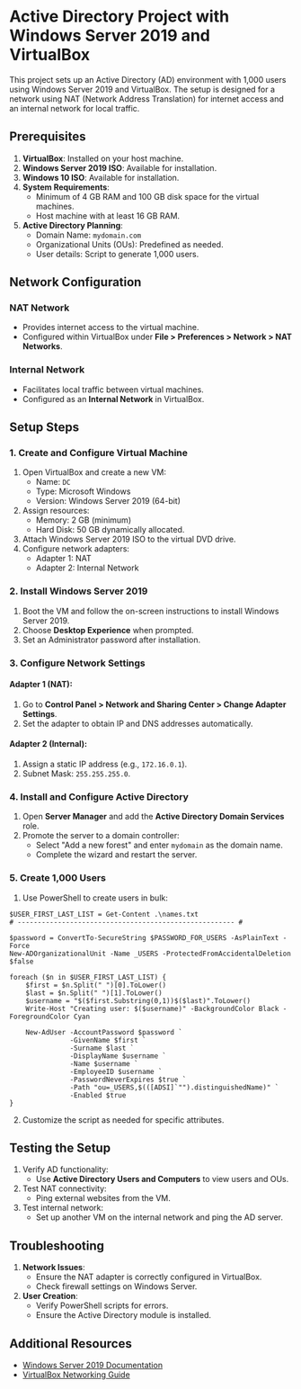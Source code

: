 # Active Directory Project with Windows Server 2019 and VirtualBox

This project sets up an Active Directory (AD) environment with 1,000 users using Windows Server 2019 and VirtualBox. The setup is designed for a network using NAT (Network Address Translation) for internet access and an internal network for local traffic.

## Prerequisites

1. **VirtualBox**: Installed on your host machine.
2. **Windows Server 2019 ISO**: Available for installation.
3. **Windows  10 ISO**: Available for installation.
4. **System Requirements**:
   - Minimum of 4 GB RAM and 100 GB disk space for the virtual machines.
   - Host machine with at least 16 GB RAM.
5. **Active Directory Planning**:
   - Domain Name: `mydomain.com`
   - Organizational Units (OUs): Predefined as needed.
   - User details: Script to generate 1,000 users.

## Network Configuration

### NAT Network
- Provides internet access to the virtual machine.
- Configured within VirtualBox under **File > Preferences > Network > NAT Networks**.

### Internal Network
- Facilitates local traffic between virtual machines.
- Configured as an **Internal Network** in VirtualBox.

## Setup Steps

### 1. Create and Configure Virtual Machine

1. Open VirtualBox and create a new VM:
   - Name: `DC`
   - Type: Microsoft Windows
   - Version: Windows Server 2019 (64-bit)
2. Assign resources:
   - Memory: 2 GB (minimum)
   - Hard Disk: 50 GB dynamically allocated.
3. Attach Windows Server 2019 ISO to the virtual DVD drive.
4. Configure network adapters:
   - Adapter 1: NAT
   - Adapter 2: Internal Network

### 2. Install Windows Server 2019
1. Boot the VM and follow the on-screen instructions to install Windows Server 2019.
2. Choose **Desktop Experience** when prompted.
3. Set an Administrator password after installation.

### 3. Configure Network Settings

#### Adapter 1 (NAT):
1. Go to **Control Panel > Network and Sharing Center > Change Adapter Settings**.
2. Set the adapter to obtain IP and DNS addresses automatically.

#### Adapter 2 (Internal):
1. Assign a static IP address (e.g., `172.16.0.1`).
2. Subnet Mask: `255.255.255.0`.

### 4. Install and Configure Active Directory
1. Open **Server Manager** and add the **Active Directory Domain Services** role.
2. Promote the server to a domain controller:
   - Select "Add a new forest" and enter `mydomain` as the domain name.
   - Complete the wizard and restart the server.

### 5. Create 1,000 Users
1. Use PowerShell to create users in bulk:

```$PASSWORD_FOR_USERS   = "Password1"
$USER_FIRST_LAST_LIST = Get-Content .\names.txt
# ------------------------------------------------------ #

$password = ConvertTo-SecureString $PASSWORD_FOR_USERS -AsPlainText -Force
New-ADOrganizationalUnit -Name _USERS -ProtectedFromAccidentalDeletion $false

foreach ($n in $USER_FIRST_LAST_LIST) {
    $first = $n.Split(" ")[0].ToLower()
    $last = $n.Split(" ")[1].ToLower()
    $username = "$($first.Substring(0,1))$($last)".ToLower()
    Write-Host "Creating user: $($username)" -BackgroundColor Black -ForegroundColor Cyan
    
    New-AdUser -AccountPassword $password `
               -GivenName $first `
               -Surname $last `
               -DisplayName $username `
               -Name $username `
               -EmployeeID $username `
               -PasswordNeverExpires $true `
               -Path "ou=_USERS,$(([ADSI]`"").distinguishedName)" `
               -Enabled $true
}
```

2. Customize the script as needed for specific attributes.

## Testing the Setup
1. Verify AD functionality:
   - Use **Active Directory Users and Computers** to view users and OUs.
2. Test NAT connectivity:
   - Ping external websites from the VM.
3. Test internal network:
   - Set up another VM on the internal network and ping the AD server.

## Troubleshooting

1. **Network Issues**:
   - Ensure the NAT adapter is correctly configured in VirtualBox.
   - Check firewall settings on Windows Server.
2. **User Creation**:
   - Verify PowerShell scripts for errors.
   - Ensure the Active Directory module is installed.

## Additional Resources
- [Windows Server 2019 Documentation](https://docs.microsoft.com/en-us/windows-server/)
- [VirtualBox Networking Guide](https://www.virtualbox.org/manual/ch06.html)
